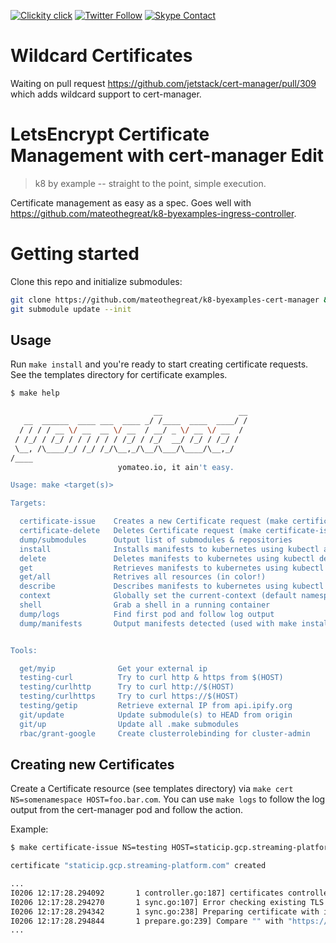 <!--
#                                 __                 __
#    __  ______  ____ ___  ____ _/ /____  ____  ____/ /
#   / / / / __ \/ __ `__ \/ __ `/ __/ _ \/ __ \/ __  /
#  / /_/ / /_/ / / / / / / /_/ / /_/  __/ /_/ / /_/ /
#  \__, /\____/_/ /_/ /_/\__,_/\__/\___/\____/\__,_/
# /____                     matthewdavis.io, holla!
#
#-->

[![Clickity click](https://img.shields.io/badge/k8s%20by%20example%20yo-limit%20time-ff69b4.svg?style=flat-square)](https://k8.matthewdavis.io)
[![Twitter Follow](https://img.shields.io/twitter/follow/yomateod.svg?label=Follow&style=flat-square)](https://twitter.com/yomateod) [![Skype Contact](https://img.shields.io/badge/skype%20id-appsoa-blue.svg?style=flat-square)](skype:appsoa?chat)

# Wildcard Certificates
Waiting on pull request https://github.com/jetstack/cert-manager/pull/309 which adds wildcard support to cert-manager.

# LetsEncrypt Certificate Management with cert-manager Edit

> k8 by example -- straight to the point, simple execution.

Certificate management as easy as a spec. Goes well with https://github.com/mateothegreat/k8-byexamples-ingress-controller.

# Getting started

Clone this repo and initialize submodules:

```bash
git clone https://github.com/mateothegreat/k8-byexamples-cert-manager && cd $_
git submodule update --init
```

## Usage

Run `make install` and you're ready to start creating certificate requests.
See the templates directory for certificate examples.

```sh
$ make help

                                __                 __
   __  ______  ____ ___  ____ _/ /____  ____  ____/ /
  / / / / __ \/ __  __ \/ __  / __/ _ \/ __ \/ __  /
 / /_/ / /_/ / / / / / / /_/ / /_/  __/ /_/ / /_/ /
 \__, /\____/_/ /_/ /_/\__,_/\__/\___/\____/\__,_/
/____
                        yomateo.io, it ain't easy.

Usage: make <target(s)>

Targets:

  certificate-issue    Creates a new Certificate request (make certificate-issue NS=somenamespace HOST=foo.bar.com)
  certificate-delete   Deletes Certificate request (make certificate-issue NS=somenamespace HOST=foo.bar.com)
  dump/submodules      Output list of submodules & repositories
  install              Installs manifests to kubernetes using kubectl apply (make manifests to see what will be installed)
  delete               Deletes manifests to kubernetes using kubectl delete (make manifests to see what will be installed)
  get                  Retrieves manifests to kubernetes using kubectl get (make manifests to see what will be installed)
  get/all              Retrives all resources (in color!)
  describe             Describes manifests to kubernetes using kubectl describe (make manifests to see what will be installed)
  context              Globally set the current-context (default namespace)
  shell                Grab a shell in a running container
  dump/logs            Find first pod and follow log output
  dump/manifests       Output manifests detected (used with make install, delete, get, describe, etc)


Tools:

  get/myip              Get your external ip
  testing-curl          Try to curl http & https from $(HOST)
  testing/curlhttp      Try to curl http://$(HOST)
  testing/curlhttps     Try to curl https://$(HOST)
  testing/getip         Retrieve external IP from api.ipify.org
  git/update            Update submodule(s) to HEAD from origin
  git/up                Update all .make submodules
  rbac/grant-google     Create clusterrolebinding for cluster-admin
```

## Creating new Certificates

Create a Certificate resource (see templates directory) via `make cert NS=somenamespace HOST=foo.bar.com`.
You can use `make logs` to follow the log output from the cert-manager pod and follow the action.

Example:

````sh
$ make certificate-issue NS=testing HOST=staticip.gcp.streaming-platform.com

certificate "staticip.gcp.streaming-platform.com" created

...
I0206 12:17:28.294092       1 controller.go:187] certificates controller: syncing item 'testing/staticip.gcp.streaming-platform.com'
I0206 12:17:28.294270       1 sync.go:107] Error checking existing TLS certificate: secret "tls-staticip.gcp.streaming-platform.com" not found
I0206 12:17:28.294342       1 sync.go:238] Preparing certificate with issuer
I0206 12:17:28.294844       1 prepare.go:239] Compare "" with "https://acme-v01.api.letsencrypt.org/acme/reg/28937938"
...
